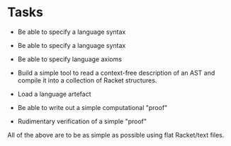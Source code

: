 # Tasks

* Be able to specify a language syntax
 * Be able to specify a language syntax
 * Be able to specify language axioms

* Build a simple tool to read a context-free description of an AST and
  compile it into a collection of Racket structures.

* Load a language artefact

* Be able to write out a simple computational "proof"

* Rudimentary verification of a simple "proof"

All of the above are to be as simple as possible using flat Racket/text files.
